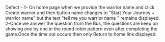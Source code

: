 Defect -
1- On home page when we provide the warrior name and click Create warrior and then button name changes to "Start Your Journey + warrior name" but the text "tell me you warrior name " remains displayed.
2-Once we answer the question from the Bus, the questions are keep on showing one by one in the round robin pattern even after completing the game.Once the time out occurs then only Return to home link displayed.